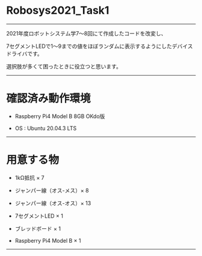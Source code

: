# Robosys2021_Task1

---

2021年度ロボットシステム学7～8回にて作成したコードを改変し、

7セグメントLEDで1～9までの値をほぼランダムに表示するようにしたデバイスドライバです。

選択肢が多くて困ったときに役立つと思います。

---

# 確認済み動作環境

- Raspberry Pi4 Model B 8GB OKdo版

- OS : Ubuntu 20.04.3 LTS

---

# 用意する物

- 1kΩ抵抗 × 7

- ジャンパー線（オス-メス）× 8

- ジャンパー線（オス-オス）× 13

- 7セグメントLED × 1

- ブレッドボード × 1

- Raspberry Pi4 Model B × 1

---
